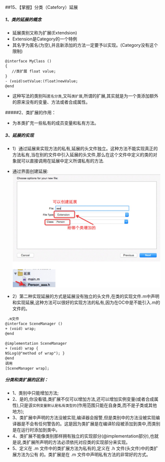 ##15、【掌握】分类（Catefory）延展
##### 1、类的延展的概念
 * 延展类别又称为扩展(Extendsion)
 * Extension是Category的一个特例
 * 其名字为匿名(为空),并且新添加的方法一定要予以实现。(Category没有这个限制)

```objc
@interface MyClass ()
{
   //类扩展 float value;
}
- (void)setValue:(float)newValue;
@end
```
 * 这种写法的类别叫`匿名分类`,又叫`类扩展`,所谓的扩展,其实就是为一个类添加额外的原来没有的变量、方法或者合成属性。

#####2、类扩展的作用：
 * 为本类扩充一些私有的成员变量和私有方法。

##### 3、延展的实现
 * 1）通过延展来实现方法的私有,延展的头文件独立。这种方法不能实现真正的方法私有,当在别的文件中引入延展的头文件,那么在这个文件中定义的类的对象就可以直接调用在延展中定义所谓私有的方法.


* 通过界面创建延展:
![](image2/0601.png)

* 2）第二种实现延展的方式是延展没有独立的头文件,在类的实现文件.m中声明和实现延展,这种方法可以很好的实现方法的私有,因为在OC中是不能引入.m的文件的。

```objc
 .m文件
@interface SceneManager ()
+ (void) wrap;
@end

@implementation SceneManager
+ (void) wrap {
NSLog(@"method of wrap"); }
@end
调用
[SceneManager wrap];
```

##### 分类和类扩展的区别：
* 1、类别中只能增加方法;
* 2、是的,你没看错,类扩展不仅可以增加方法,还可以增加实例变量(或者合成属性),只是该`实例变量默认是私有类型的`(作用范围只能在自身类,而不是子类或其他地方);
* 3、类扩展中声明的方法没被实现,编译器会报警,但是类别中的方法没被实现编译器是不会有任何警告的。这是因为类扩展是在编译阶段被添加到类中,而类别是在运行时添加到类中。
* 4、类扩展不能像类别那样拥有独立的实现部分(@implementation部分),也就是说,类扩展所声明的方法必须依托对应类的实现部分来实现。
* 5、定义在 .m 文件中的类扩展方法为私有的,定义在 .h 文件(头文件)中的类扩展方法为公有 的。类扩展是在 .m 文件中声明私有方法的非常好的方式。
